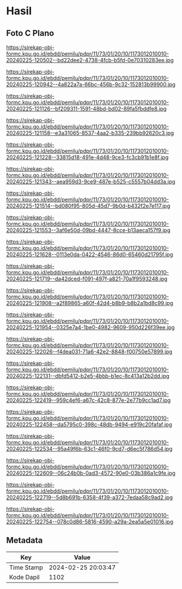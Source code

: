 # Hasil

## Foto C Plano

https://sirekap-obj-formc.kpu.go.id/ebdd/pemilu/pdpr/11/73/01/20/10/1173012010010-20240225-120502--bd22dee2-4738-4fcb-b5fd-0e70310283ee.jpg

https://sirekap-obj-formc.kpu.go.id/ebdd/pemilu/pdpr/11/73/01/20/10/1173012010010-20240225-120942--4a822a7a-66bc-456b-9c32-152813b99900.jpg

https://sirekap-obj-formc.kpu.go.id/ebdd/pemilu/pdpr/11/73/01/20/10/1173012010010-20240225-121126--bf209311-1591-48bd-bd02-89fa5fbddfe8.jpg

https://sirekap-obj-formc.kpu.go.id/ebdd/pemilu/pdpr/11/73/01/20/10/1173012010010-20240225-121158--e3a31065-8537-4aa2-b335-239bb92620c3.jpg

https://sirekap-obj-formc.kpu.go.id/ebdd/pemilu/pdpr/11/73/01/20/10/1173012010010-20240225-121228--33815d18-491e-4d48-9ce3-fc3cb91b1e8f.jpg

https://sirekap-obj-formc.kpu.go.id/ebdd/pemilu/pdpr/11/73/01/20/10/1173012010010-20240225-121343--aea959d3-9ce9-487e-b525-c5557b04dd3a.jpg

https://sirekap-obj-formc.kpu.go.id/ebdd/pemilu/pdpr/11/73/01/20/10/1173012010010-20240225-121514--bd080f95-805d-45d7-9b0d-b432f2e7e117.jpg

https://sirekap-obj-formc.kpu.go.id/ebdd/pemilu/pdpr/11/73/01/20/10/1173012010010-20240225-121553--3af6e50d-09bd-4447-8cce-b13aeca157f9.jpg

https://sirekap-obj-formc.kpu.go.id/ebdd/pemilu/pdpr/11/73/01/20/10/1173012010010-20240225-121628--0113e0da-0422-4546-86d0-65460d21795f.jpg

https://sirekap-obj-formc.kpu.go.id/ebdd/pemilu/pdpr/11/73/01/20/10/1173012010010-20240225-121719--da42dced-f091-497f-a821-70a1f9593248.jpg

https://sirekap-obj-formc.kpu.go.id/ebdd/pemilu/pdpr/11/73/01/20/10/1173012010010-20240225-121908--a2f89865-a60f-42d4-b8b9-b8b2a1bd8c99.jpg

https://sirekap-obj-formc.kpu.go.id/ebdd/pemilu/pdpr/11/73/01/20/10/1173012010010-20240225-121954--0325e7a4-1be0-4982-9609-950d226f39ee.jpg

https://sirekap-obj-formc.kpu.go.id/ebdd/pemilu/pdpr/11/73/01/20/10/1173012010010-20240225-122026--f4dea031-71a6-42e2-8848-f00750e57899.jpg

https://sirekap-obj-formc.kpu.go.id/ebdd/pemilu/pdpr/11/73/01/20/10/1173012010010-20240225-122131--dbfd5412-b2e5-4bbb-b1ec-8c413a12b2dd.jpg

https://sirekap-obj-formc.kpu.go.id/ebdd/pemilu/pdpr/11/73/01/20/10/1173012010010-20240225-122419--959c4ef6-a67c-42c8-877e-2e77b9cc1ad7.jpg

https://sirekap-obj-formc.kpu.go.id/ebdd/pemilu/pdpr/11/73/01/20/10/1173012010010-20240225-122458--da5795c0-398c-48db-9494-e919c20fafaf.jpg

https://sirekap-obj-formc.kpu.go.id/ebdd/pemilu/pdpr/11/73/01/20/10/1173012010010-20240225-122534--95a49f6b-63c1-46f0-9cd7-d6ec5f786d54.jpg

https://sirekap-obj-formc.kpu.go.id/ebdd/pemilu/pdpr/11/73/01/20/10/1173012010010-20240225-122609--06c24b0b-0ad3-4572-90e0-03b386a1c9fe.jpg

https://sirekap-obj-formc.kpu.go.id/ebdd/pemilu/pdpr/11/73/01/20/10/1173012010010-20240225-122719--5d8b691b-6358-4f39-a372-7edaa58c9ad2.jpg

https://sirekap-obj-formc.kpu.go.id/ebdd/pemilu/pdpr/11/73/01/20/10/1173012010010-20240225-122754--078c0d86-5816-4590-a29a-2ea5a5e01016.jpg


## Metadata

| Key        | Value               |
| ---------- | ------------------- |
| Time Stamp | 2024-02-25 20:03:47 |
| Kode Dapil | 1102                |



